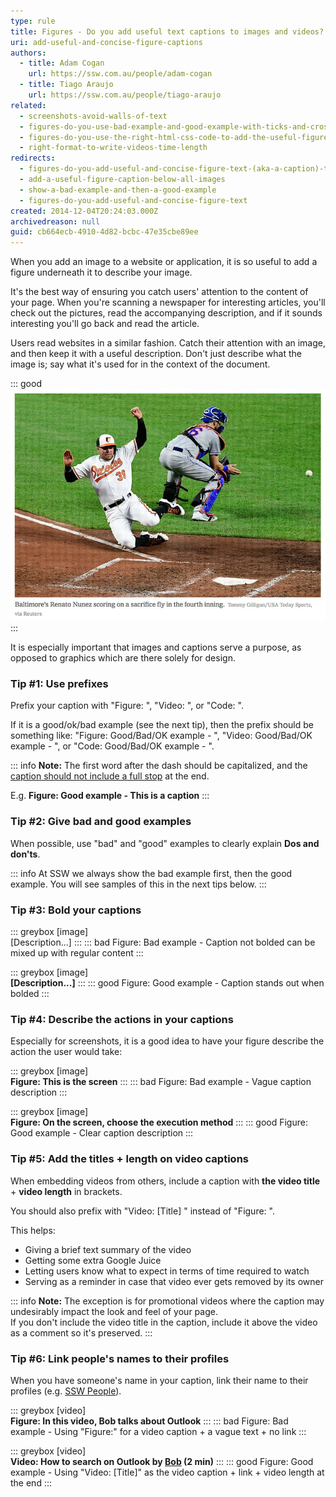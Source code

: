 ```yaml
---
type: rule
title: Figures - Do you add useful text captions to images and videos?
uri: add-useful-and-concise-figure-captions
authors:
  - title: Adam Cogan
    url: https://ssw.com.au/people/adam-cogan
  - title: Tiago Araujo
    url: https://ssw.com.au/people/tiago-araujo
related:
  - screenshots-avoid-walls-of-text
  - figures-do-you-use-bad-example-and-good-example-with-ticks-and-crosses-in-captions
  - figures-do-you-use-the-right-html-css-code-to-add-the-useful-figure-caption
  - right-format-to-write-videos-time-length
redirects:
  - figures-do-you-add-useful-and-concise-figure-text-(aka-a-caption)-to-avoid-a-lot-of-text-over-images
  - add-a-useful-figure-caption-below-all-images
  - show-a-bad-example-and-then-a-good-example
  - figures-do-you-add-useful-and-concise-figure-text
created: 2014-12-04T20:24:03.000Z
archivedreason: null
guid: cb664ecb-4910-4d82-bcbc-47e35cbe89ee
---
```


When you add an image to a website or application, it is so useful to add a figure underneath it to describe your image. 

It's the best way of ensuring you catch users' attention to the content of your page. When you're scanning a newspaper for interesting articles, you'll check out the pictures, read the accompanying description, and if it sounds interesting you'll go back and read the article.

<!--endintro-->

Users read websites in a similar fashion. Catch their attention with an image, and then keep it with a useful description. Don't just describe what the image is; say what it's used for in the context of the document.

::: good  
![Figure: Good example - Some nice useful and concise text describing the image](good-caption.jpg)  
:::

It is especially important that images and captions serve a purpose, as opposed to graphics which are there solely for design.

### Tip #1: Use prefixes

Prefix your caption with "Figure: ", "Video: ", or "Code: ". 

If it is a good/ok/bad example (see the next tip), then the prefix should be something like: "Figure: Good/Bad/OK example - ", "Video: Good/Bad/OK example - ", or "Code: Good/Bad/OK example - ".

::: info
**Note:** The first word after the dash should be capitalized, and the [caption should not include a full stop](/avoid-full-stops-in-bullet-point-lists/) at the end.

E.g. **Figure: Good example - This is a caption**
:::

### Tip #2: Give bad and good examples 

When possible, use "bad" and "good" examples to clearly explain **Dos and don'ts**.

::: info
At SSW we always show the bad example first, then the good example. You will see samples of this in the next tips below.
:::

### Tip #3: Bold your captions

::: greybox
[image]   
\[Description...\]
:::
::: bad
Figure: Bad example - Caption not bolded can be mixed up with regular content
:::

::: greybox
[image]   
**\[Description...\]**
:::
::: good
Figure: Good example - Caption stands out when bolded
:::

### Tip #4: Describe the actions in your captions

Especially for screenshots, it is a good idea to have your figure describe the action the user would take:

::: greybox
\[image\]   
**Figure: This is the screen**
:::
::: bad
Figure: Bad example - Vague caption description 
:::

::: greybox
\[image\]   
**Figure: On the screen, choose the execution method**
:::
::: good
Figure: Good example - Clear caption description
:::

### Tip #5: Add the titles + length on video captions

When embedding videos from others, include a caption with **the video title** + **video length** in brackets. 

You should also prefix with "Video: \[Title\] " instead of "Figure: ".

This helps:
- Giving a brief text summary of the video
- Getting some extra Google Juice
- Letting users know what to expect in terms of time required to watch
- Serving as a reminder in case that video ever gets removed by its owner 

::: info
**Note:** The exception is for promotional videos where the caption may undesirably impact the look and feel of your page.\
If you don't include the video title in the caption, include it above the video as a comment so it's preserved.
:::

### Tip #6: Link people's names to their profiles

When you have someone's name in your caption, link their name to their profiles (e.g. [SSW People](https://ssw.com.au/people)).

::: greybox
\[video\]   
**Figure: In this video, Bob talks about Outlook**
:::
::: bad
Figure: Bad example - Using "Figure:" for a video caption + a vague text + no link 
:::

::: greybox
\[video\]   
**Video: How to search on Outlook by [Bob](https://ssw.com.au/people/sample) (2 min)**
:::
::: good
Figure: Good example - Using "Video: \[Title\]" as the video caption + link + video length at the end
:::
